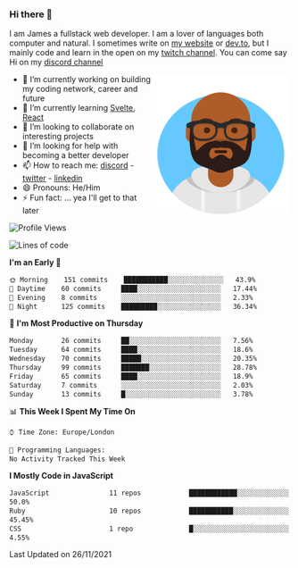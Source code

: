 ### Hi there 👋

I am James a fullstack web developer. I am a lover of languages both computer and natural. I sometimes write on [my website](https://jdhall.dev) or [dev.to](https://dev.to/zefur), but I mainly code and learn in the open on my [twitch channel](https://www.twitch.com/jozuhito). You can come say Hi on my [discord channel](https://discord.gg/sWEHvsBw)



<img align="right" height="250" width="250"  src="/assets/avataaars.png" />

  

- 🔭 I’m currently working on building my coding network, career and future
- 🌱 I’m currently learning [Svelte](https://svelte.dev), [React](https://reactjs.org)
- 👯 I’m looking to collaborate on interesting projects
- 🤔 I’m looking for help with becoming a better developer
- 📫 How to reach me: [discord](https://discord.gg/sWEHvsBw)
                      - [twitter](twitter.com/zefur)
                      - [linkedin](https://linkedin.com/in/j-d-hall)
- 😄 Pronouns: He/Him
- ⚡ Fun fact: ... yea I'll get to that later

 
<!-- BLOG-POST-LIST:START -->

<!-- BLOG-POST-LIST:END -->

<!--START_SECTION:waka-->
![Profile Views](http://img.shields.io/badge/Profile%20Views-0-blue)

![Lines of code](https://img.shields.io/badge/From%20Hello%20World%20I%27ve%20Written-100128%20lines%20of%20code-blue)

**I'm an Early 🐤** 

```text
🌞 Morning    151 commits    ███████████░░░░░░░░░░░░░░   43.9% 
🌆 Daytime    60 commits     ████░░░░░░░░░░░░░░░░░░░░░   17.44% 
🌃 Evening    8 commits      ░░░░░░░░░░░░░░░░░░░░░░░░░   2.33% 
🌙 Night      125 commits    █████████░░░░░░░░░░░░░░░░   36.34%

```
📅 **I'm Most Productive on Thursday** 

```text
Monday       26 commits     ██░░░░░░░░░░░░░░░░░░░░░░░   7.56% 
Tuesday      64 commits     ████░░░░░░░░░░░░░░░░░░░░░   18.6% 
Wednesday    70 commits     █████░░░░░░░░░░░░░░░░░░░░   20.35% 
Thursday     99 commits     ███████░░░░░░░░░░░░░░░░░░   28.78% 
Friday       65 commits     ████░░░░░░░░░░░░░░░░░░░░░   18.9% 
Saturday     7 commits      ░░░░░░░░░░░░░░░░░░░░░░░░░   2.03% 
Sunday       13 commits     █░░░░░░░░░░░░░░░░░░░░░░░░   3.78%

```


📊 **This Week I Spent My Time On** 

```text
⌚︎ Time Zone: Europe/London

💬 Programming Languages: 
No Activity Tracked This Week

```

**I Mostly Code in JavaScript** 

```text
JavaScript               11 repos            ████████████░░░░░░░░░░░░░   50.0% 
Ruby                     10 repos            ███████████░░░░░░░░░░░░░░   45.45% 
CSS                      1 repo              █░░░░░░░░░░░░░░░░░░░░░░░░   4.55%

```



 Last Updated on 26/11/2021
<!--END_SECTION:waka-->
